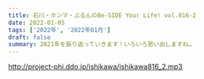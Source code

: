 ```yaml
---
title: 石川・ホンマ・ぶるんのBe-SIDE Your Life! vol.816-2
date: 2022-01-05
tags: ['2022年', '2022年01月']
draft: false
summary: 2021年を振り返っていきます！いろいろ思い出しますね…
---
```


http://project-phi.ddo.jp/ishikawa/ishikawa816_2.mp3
